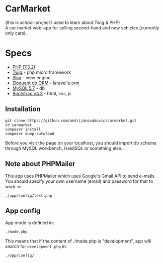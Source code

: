 # CarMarket
(this is school-project I used to learn about Twig & PHP)\
A car market web-app for selling second-hand and new vehicles (currently only cars).

# Specs
* [PHP (7.3.2)](http://www.php.net/)
* [Twig](http://www.slimframework.com) - php micro framework
* [Slim](http://www.slimframework.com/docs/v3/features/templates.html) - view engine
* [Eloquent db ORM](https://laravel.com/docs/5.8/eloquent) - laravel's orm
* [MySQL 5.7](https://dev.mysql.com/downloads/mysql/5.7.html) - db
* [Bootstrap v4.3](https://getbootstrap.com/docs/4.3/getting-started/introduction/) - html, css, js


## Installation
```
git clone https://github.com/andrijanovakovic/carmarket.git
cd carmarket
composer install
composer dump-autoload
```
Before you visit the page on your localhost, you should import db schema through MySQL workbench, HeidiSQL or something else...

## Note about PHPMailer
This app uses PHPMailer which uses Google's Gmail API to send e-mails. You should specify your own username (email) and password for that to work in:
```
./app/config/test.php
```

## App config
App mode is defined in:
```
./mode.php
```
This means that if the content of ./mode.php is "development", app will search for `development.php` in:
```
./app/config/
```
